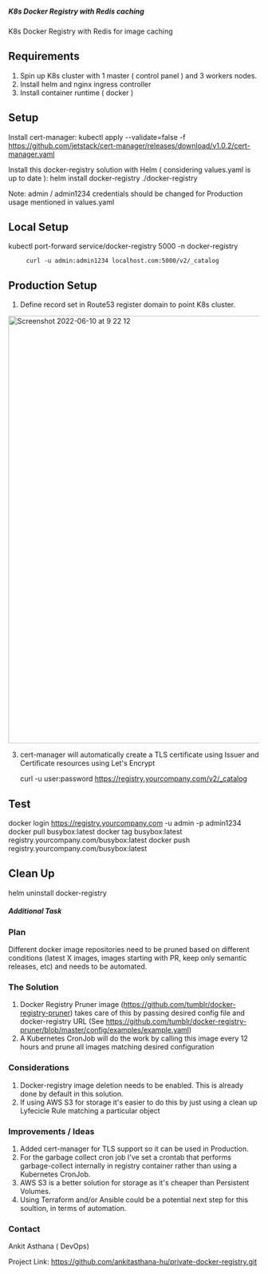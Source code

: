 ##### K8s Docker Registry with Redis caching

K8s Docker Registry with Redis for image caching

## Requirements
1) Spin up K8s cluster with 1 master ( control panel ) and 3 workers nodes.
2) Install helm and nginx ingress controller
3) Install container runtime ( docker )


## Setup

Install cert-manager:
kubectl apply --validate=false -f https://github.com/jetstack/cert-manager/releases/download/v1.0.2/cert-manager.yaml 

Install this docker-registry solution with Helm ( considering values.yaml is up to date ):
helm install docker-registry ./docker-registry


Note: admin / admin1234 credentials should be changed for Production usage mentioned in values.yaml

## Local Setup

kubectl port-forward service/docker-registry 5000 -n docker-registry

         curl -u admin:admin1234 localhost.com:5000/v2/_catalog


## Production Setup

1) Define record set in Route53 register domain to point K8s cluster.
<img width="856" alt="Screenshot 2022-06-10 at 9 22 12" src="https://user-images.githubusercontent.com/59736927/173012477-90744673-3cd0-4211-baf8-d9a131130d7d.png">


3) cert-manager will automatically create a TLS certificate using Issuer and Certificate resources using Let's Encrypt

	 curl -u user:password https://registry.yourcompany.com/v2/_catalog


## Test

docker login https://registry.yourcompany.com -u admin -p admin1234
docker pull busybox:latest
docker tag busybox:latest registry.yourcompany.com/busybox:latest
docker push registry.yourcompany.com/busybox:latest

## Clean Up

helm uninstall docker-registry


##### Additional Task

### Plan
Different docker image repositories need to be pruned based on different conditions (latest X images, images starting with PR, keep only semantic releases, etc) and needs to be automated.

### The Solution
1) Docker Registry Pruner image (https://github.com/tumblr/docker-registry-pruner) takes care of this by passing desired config file and docker-registry URL (See https://github.com/tumblr/docker-registry-pruner/blob/master/config/examples/example.yaml)
2) A Kubernetes CronJob will do the work by calling this image every 12 hours and prune all images matching desired configuration

### Considerations
1) Docker-registry image deletion needs to be enabled. This is already done by default in this solution.
2) If using AWS S3 for storage it's easier to do this by just using a clean up Lyfecicle Rule matching a particular object


### Improvements / Ideas
1) Added cert-manager for TLS support so it can be used in Production.
2) For the garbage collect cron job I've set a crontab that performs garbage-collect internally in registry container rather than using a Kubernetes CronJob.
3) AWS S3 is a better solution for storage as it's cheaper than Persistent Volumes.
4) Using Terraform and/or Ansible could be a potential next step for this soultion, in terms of automation.



### Contact
Ankit Asthana ( DevOps)

Project Link: https://github.com/ankitasthana-hu/private-docker-registry.git
